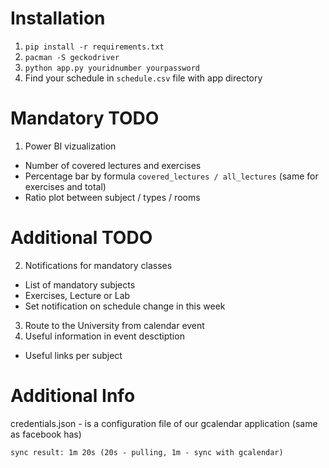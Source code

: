 # Installation

1. `pip install -r requirements.txt`
2. `pacman -S geckodriver`
3. `python app.py youridnumber yourpassword`
4. Find your schedule in `schedule.csv` file with app directory 

# Mandatory TODO
1) Power BI vizualization
 - Number of covered lectures and exercises 
 - Percentage bar by formula `covered_lectures / all_lectures` (same for exercises and total)
 - Ratio plot between subject / types / rooms

# Additional TODO
2) Notifications for mandatory classes
 - List of mandatory subjects
 - Exercises, Lecture or Lab
 - Set notification on schedule change in this week
3) Route to the University from calendar event
4) Useful information in event desctiption
 - Useful links per subject 


# Additional Info

credentials.json - is a configuration file of our gcalendar application 
(same as facebook has)

`sync result: 1m 20s (20s - pulling, 1m - sync with gcalendar)`
